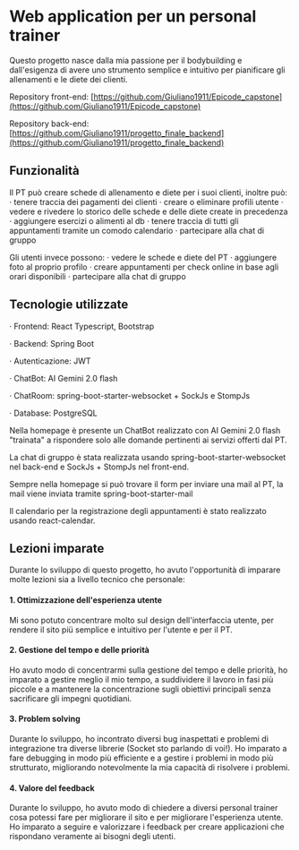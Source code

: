 # Web application per un personal trainer

Questo progetto nasce dalla mia passione per il bodybuilding e dall'esigenza di avere uno strumento semplice e intuitivo per pianificare gli allenamenti e le diete dei clienti.

Repository front-end: [https://github.com/Giuliano1911/Epicode_capstone](https://github.com/Giuliano1911/Epicode_capstone)

Repository back-end: [https://github.com/Giuliano1911/progetto_finale_backend](https://github.com/Giuliano1911/progetto_finale_backend)

## Funzionalità

Il PT può creare schede di allenamento e diete per i suoi clienti, inoltre può:
· tenere traccia dei pagamenti dei clienti
· creare o eliminare profili utente
· vedere e rivedere lo storico delle schede e delle diete create in precedenza
· aggiungere esercizi o alimenti al db
· tenere traccia di tutti gli appuntamenti tramite un comodo calendario
· partecipare alla chat di gruppo

Gli utenti invece possono:
· vedere le schede e diete del PT
· aggiungere foto al proprio profilo
· creare appuntamenti per check online in base agli orari disponibili
· partecipare alla chat di gruppo

## Tecnologie utilizzate

· Frontend: React Typescript, Bootstrap

· Backend: Spring Boot

· Autenticazione: JWT

· ChatBot: AI Gemini 2.0 flash

· ChatRoom: spring-boot-starter-websocket + SockJs e StompJs

· Database: PostgreSQL

Nella homepage è presente un ChatBot realizzato con AI Gemini 2.0 flash "trainata" a rispondere solo alle domande pertinenti ai servizi offerti dal PT.

La chat di gruppo è stata realizzata usando spring-boot-starter-websocket nel back-end e SockJs + StompJs nel front-end.

Sempre nella homepage si può trovare il form per inviare una mail al PT, la mail viene inviata tramite spring-boot-starter-mail

Il calendario per la registrazione degli appuntamenti è stato realizzato usando react-calendar.

## Lezioni imparate

Durante lo sviluppo di questo progetto, ho avuto l'opportunità di imparare molte lezioni sia a livello tecnico che personale:

#### 1. Ottimizzazione dell'esperienza utente

Mi sono potuto concentrare molto sul design dell'interfaccia utente, per rendere il sito piü semplice e intuitivo per l'utente e per il PT.

#### 2. Gestione del tempo e delle priorità

Ho avuto modo di concentrarmi sulla gestione del tempo e delle priorità, ho imparato a gestire meglio il mio tempo, a suddividere il lavoro in fasi più piccole e a mantenere la concentrazione sugli obiettivi principali senza sacrificare gli impegni quotidiani.

#### 3. Problem solving

Durante lo sviluppo, ho incontrato diversi bug inaspettati e problemi di integrazione tra diverse librerie (Socket sto parlando di voi!). Ho imparato a fare debugging in modo più efficiente e a gestire i problemi in modo più strutturato, migliorando notevolmente la mia capacità di risolvere i problemi.

#### 4. Valore del feedback

Durante lo sviluppo, ho avuto modo di chiedere a diversi personal trainer cosa potessi fare per migliorare il sito e per migliorare l'esperienza utente. Ho imparato a seguire e valorizzare i feedback per creare applicazioni che rispondano veramente ai bisogni degli utenti.
